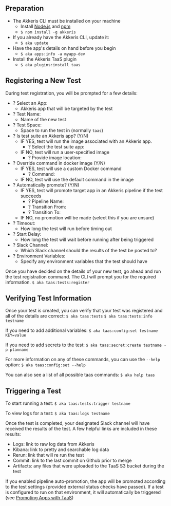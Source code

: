 ## Preparation

- The Akkeris CLI must be installed on your machine
  - Install [Node.js](https://nodejs.org/en/) and [npm](www.npmjs.com/get-npm)
  - `$ npm install -g akkeris`
- If you already have the Akkeris CLI, update it:
  - `$ aka update`
- Have the app's details on hand before you begin
  - `$ aka apps:info -a myapp-dev`
- Install the Akkeris TaaS plugin
  - `$ aka plugins:install taas`

## Registering a New Test

During test registration, you will be prompted for a few details:

- ? Select an App:
  - Akkeris app that will be targeted by the test
- ? Test Name:
  - Name of the new test
- ? Test Space:
  - Space to run the test in (normally `taas`)
- ? Is test suite an Akkeris app? (Y/N)
  - IF YES, test will run the image associated with an Akkeris app.
    - ? Select the test suite app:
  - IF NO, test will run a user-specified image
    - ? Provide image location:
- ? Override command in docker image  (Y/N)
  - IF YES, test will use a custom Docker command
    - ? Command:
  - IF NO, test will use the default command in the image
- ? Automatically promote? (Y/N)
  - IF YES, test will promote target app in an Akkeris pipeline if the test succeeds
    - ? Pipeline Name:
    - ? Transition From:
    - ? Transition To:
  - IF NO, no promotion will be made (select this if you are unsure)
- ? Timeout:
  - How long the test will run before timing out
- ? Start Delay:
  - How long the test will wait before running after being triggered
- ? Slack Channel:
  - Which Slack channel should the results of the test be posted to?
- ? Environment Variables:
  - Specify any environment variables that the test should have

Once you have decided on the details of your new test, go ahead and run the test registration command. The CLI will prompt you for the required information.
`$ aka taas:tests:register`

## Verifying Test Information

Once your test is created, you can verify that your test was registered and all of the details are correct:
`$ aka taas:tests`
`$ aka taas:tests:info testname`

If you need to add additional variables:
`$ aka taas:config:set testname KEY=value`

If you need to add secrets to the test:
`$ aka taas:secret:create testname -p planname`

For more information on any of these commands, you can use the `--help` option:
`$ aka taas:config:set --help`

You can also see a list of all possible taas commands:
`$ aka help taas`

## Triggering a Test

To start running a test:
`$ aka taas:tests:trigger testname`

To view logs for a test:
`$ aka taas:logs testname`

Once the test is completed, your designated Slack channel will have received the results of the test. A few helpful links are included in these results:
- Logs: link to raw log data from Akkeris
- Kibana: link to pretty and searchable log data
- Rerun: link that will re run the test
- Commit: link to the last commit on Github prior to merge
- Artifacts: any files that were uploaded to the TaaS S3 bucket during the test

If you enabled pipeline auto-promotion, the app will be promoted according to the test settings (provided external status checks have passed). If a test is configured to run on that environment, it will automatically be triggered (see [Promoting Apps with TaaS](promoting-apps-with-taas.md))
